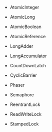 - AtomicInteger
- AtomicLong
- AtomicBoolean
- AtomicReference


- LongAdder
- LongAccumulator


- CountDownLatch
- CyclicBarrier
- Phaser
- Semaphore


- ReentrantLock
- ReadWriteLock
- StampedLock
